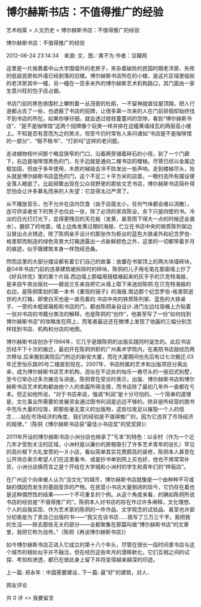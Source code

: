 # 博尔赫斯书店：不值得推广的经验

艺术档案 > 人文历史 > 博尔赫斯书店：不值得推广的经验

博尔赫斯书店：不值得推广的经验

2012-06-24 23:14:34　来源: 文、图／黄不为 作者：豆瓣网



  这里是一片挨靠着中山大学围墙外的老房子，夹杂着破败的民国时期老洋房、失修的低层民房和外墙已经剥落的旧楼。博尔赫斯书店所在的小楼，是这片区域里临街的老洋房其中一幢，另一幢在一百多米外的博尔赫斯艺术机构路口，其门面由一家生意兴旺的包子店占据。

书店门前的黑色铁围栏上攀附着一丛茂密的杜鹃，一不留神就直往屋顶蹿，把人行道都占去了一些，也遮蔽了书店的招牌，让很多第一次来的人在门前徘徊却始终找不到书店的所在。如果你够仔细，就会透过枝枝蔓蔓间的空隙，看到“博尔赫斯书店”、“是不是咖啡馆”这两个招牌像个玩笑一样并排在这幢黄墙绿瓦的两层高小楼上。不知是否有意而为之的笑点，但至今仍时常有人来问诸如“书店是不是咖啡馆的一部分”、“租不租书”、“打折吗”这样的老问题。

走进植物枝叶间那个略显狭窄的门口，沿着两旁铺着碎石的小径，到了一个门廊下，右边是咖啡馆黑色的门，左手边就是通向二楼书店的楼梯。尽管已经以金属边框加固，但由于多年使用，木质的梯级会冷不防发出一些声响。走到楼梯尽头，抬头就是博尔赫斯书店蓝色的门，这个不足二十平方米的店面，一眼扫去所有摆设便全落入眼底了。比起频繁出现在公众视野里的那些文艺书店，博尔赫斯书店简朴得恐怕会让许多慕名而来的人失望：它显得太过严肃了。

从不播放音乐，也不允许在店内饮食（由于店面太小，任何气味都会难以消散），连可供读者坐下的凳子也仅此一张，除了必须的家具陈设，余下只是四壁的书。冷淡的日光灯灯光下，显得更残旧的天花板（发黄，甚至雨下得大一点的时候还会漏水），磨损了的地面，墙上边角发黄过期的海报，伫立在书店中央的铁质陈列架边沿冒出点点锈迹，除了陈侗亲手设计的那张作为柜台的蓝色大铁桌外和纪念罗伯-格里耶而制造的绿色背景大灯箱透露出一点新鲜颜色之外，这里的一切都带着岁月的痕迹，似乎跟建筑本身一样饱经沧桑。

然而店里的大部分摆设都有着它们自己的故事：放置在书架顶上的两大块墙砖块，是04年书店门前的违章建筑被拆除时的碎块，陈侗的儿子用毛笔在那面墙上抄了《好兵帅克》里的某个片段.西边墙上那幅用镜框裱起来的灰乎乎的贝克特海报，是来自午夜出版社——据说兰东亲自把它从墙上取下来送给陈侗.在贝克特海报的右边，是陈侗策划的第一本书《重现的镜子》的海报.南边那个纪念罗伯-格里耶逝世的大灯箱，即使白天也是一直亮着的.书店中央的铁质陈列架、蓝色的大铁桌子、一旁的木框玻璃柜和书店的门，都由陈侗亲自设计.进门左边垃圾桶上方贴着一张对书店的书籍分类法的解释，也是陈侗的“创作”，他甚至写了一份“如何找到博尔赫斯书店”的攻略发在网上，而笔者最近还在微博上发现了他画的三幅分别怎样找到书店、机构和分店的地图。

博尔赫斯书店创办于1994年，它几乎是跟陈侗的出版实践同时诞生的。此后书店历经不下十次的搬迁，最初开在陈侗供职的广州美术学院内，在美院书店就经历两次移址.后来搬到美院后门附近的新安大厦，而在大厦期间也先后有过七次搬迁.03年迁至怡乐路95号二楼直到现在。2007年，书店附属的艺术和出版项目分离出来，成为博尔赫斯书店艺术机构，选址在不远处的怡乐一巷尽头的一座旧式别墅，至今已举办过多次展览与讲座。陈侗曾在受访时表示，出版、博尔赫斯书店和博尔赫斯书店艺术机构都由他个人的卖画所得支撑，而书店除了最初几年外一直都在亏本。但正如他所说，“对于书店来说，强调“利润”是十分可怕的。一个简单的道理是，文化事业所需要的发展资金通过图书利润是远远不够的，除非是所经营的图书中充斥大量的垃圾，即那些毫无意义的出版物，这些垃圾足以摧毁一个人的信念……站在市场经济的角度，我们的经验是不值得推广的，因为它违背了市场经济的规律。”（陈侗《博尔赫斯书店获“最佳小书店奖”的受奖辞》）

2011年开设的博尔赫斯书店小洲分店也继承了“亏本”的特色：以全村（作为一个近几年才受到关注的区域，小洲村是以廉价的房租吸引了许多艺术青年的驻扎）罕见的高价租下大礼堂旁的一爿小店，看似简单其实花费颇高的装修，陈侗本人甚至在公开场合表示希望人们在这里看书、或是抄书单到网上买也好，他也不用常常补货，小洲分店换而言之是个开给在大学城和小洲村的学生和青年们的“样板店”。

在广州这个向来被人认为“没文化”的城市，博尔赫斯书店就像是一个由种种不可或缺的偶因而发生的基因变异的产物。在民营小书店大量倒闭的现今，它仍存在着也是这种偶然性的结果——一个不可重复的个例。从这个角度来看，的确如陈侗所说书店的经验是“不值得推广的”。陈侗本人对书店的存在作过许多阐释，文化理想、个人的自我实现、作为艺术家的陈侗的一件作品、文学观念的试验品、甚至也许部分初衷是为了卖自己出版的书——“我又在谈书店……我写了三万三千字。我把我的生活——除去那些无关的部分——全都聚集在那篇叫做“博尔赫斯书店”的文章里，我把它称为自传。”（陈侗《再谈博尔赫斯书店》）

如今博尔赫斯书店正进入它成立的第十八个年头，尽管在很长一段时间里书店与这个城市的相处似乎并不融洽，但在经历这些年月的潜移默化，它们互相之间的试探、考验和渗透，都已在彼此身上留下并将变得越来越深的印迹。

上一篇: 郑永年：中国需要建设..  下一篇: 最“好”的建筑，对人..   

网友评论

共 0 评 >>  我要留言